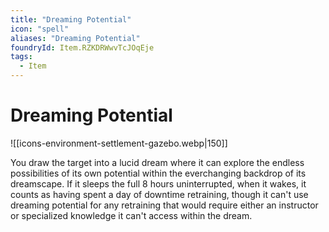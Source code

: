 ```yaml
---
title: "Dreaming Potential"
icon: "spell"
aliases: "Dreaming Potential"
foundryId: Item.RZKDRWwvTcJOqEje
tags:
  - Item
---
```


# Dreaming Potential
![[icons-environment-settlement-gazebo.webp|150]]

You draw the target into a lucid dream where it can explore the endless possibilities of its own potential within the everchanging backdrop of its dreamscape. If it sleeps the full 8 hours uninterrupted, when it wakes, it counts as having spent a day of downtime retraining, though it can't use dreaming potential for any retraining that would require either an instructor or specialized knowledge it can't access within the dream.
